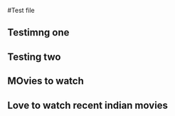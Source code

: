 #Test file

## Testimng one

## Testing two

## MOvies to watch

## Love to watch recent indian movies

